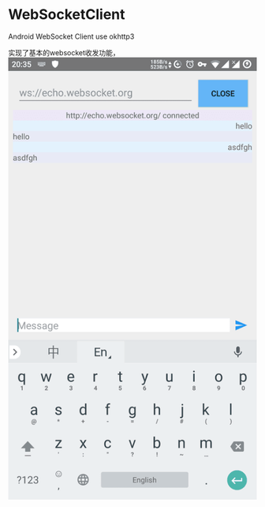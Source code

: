 # WebSocketClient
Android WebSocket Client use okhttp3

实现了基本的websocket收发功能，  
![img](screencap/main.png)
